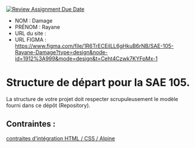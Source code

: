 [![Review Assignment Due Date](https://classroom.github.com/assets/deadline-readme-button-24ddc0f5d75046c5622901739e7c5dd533143b0c8e959d652212380cedb1ea36.svg)](https://classroom.github.com/a/kGMeGFDJ)
- NOM : Damage
- PRÉNOM : Rayane
- URL du site : 
- URL FIGMA : https://www.figma.com/file/1R6TrECEiILL6gHkuB6rNB/SAE-105-Rayane-Damage?type=design&node-id=1912%3A999&mode=design&t=Ceht4Czwk7KYFpMx-1

# Structure de départ pour la SAE 105.

La structure de votre projet doit respecter scrupuleusement le modèle fourni dans ce dépôt (Repository).

## Contraintes :
[contraites d'intégration HTML / CSS / Alpine](https://moodle.univ-fcomte.fr/mod/page/view.php?id=645799)
